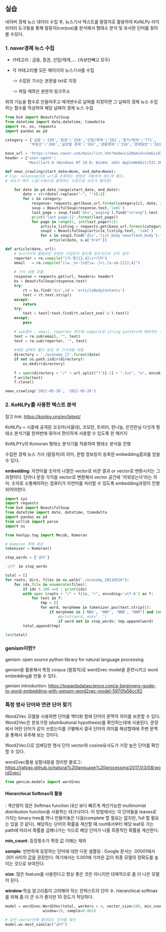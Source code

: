 ## 실습

네이버 경제 뉴스 데이터 수집 후, 뉴스기사 텍스트를 말뭉치로 활용하여 KoNLPy 라이브러리 도구들을 통해 말뭉치(corpus)를 분석해서 형태소 분석 및 유사한 단어를 찾아볼 수있다. 

### 1. naver경제 뉴스 수집 

- 카테고리 : 금융, 증권, 산업/재계,.... (속보만빼고 모두)
- 각 카테고리별 모든 페이지의 뉴스기사를 수집

	-> 수집된 기사는 본문을 txt로 지정
    
	-> 파일 제목은 본문의 링크주소

위의 기능을 함수로 만들어주고 매개변수로 날짜를 지정하면 그 날짜의 경제 뉴스 수집하는 함수를 작성하여 해당 날짜의 경제 뉴스 수집


```python
from bs4 import BeautifulSoup
from datetime import date,datetime, timedelta
import re, os, requests
import pandas as pd
```


```python
category = {'금융':'259','증권':'258','산업/재계':'261','중기/벤쳐':'771',
           '부동산':'260','글로벌 경제':'262','생활경제':'310','경제일반':'263'}

base_url = 'https://news.naver.com/main/list.nhn?mode=LS2D&mid=shm&sid2={}&sid1=101&date={}&page={}'
header = {'user-agent':
          'Mozilla/5.0 (Windows NT 10.0; Win64; x64) AppleWebKit/537.36 (KHTML, like Gecko) Chrome/90.0.4430.93 Safari/537.36'}
```


```python
def news_crawling(start_date=None, end_date=None):
# tip: selenium으로 url을 조회하는 방법은 사용하지 않는게 좋다. 
# 속도가 매우 느림(수동으로 클릭하는 수준으로 속도가 떨어짐)    

    for date in pd.date_range(start_date, end_date):
        date = str(date).replace("-", "")[:8]
        for c in category:
            response= requests.get(base_url.format(category[c], date, 200 ), headers= header)
            soup = BeautifulSoup(response.text,'lxml')
            last_page = soup.find('div','paging').find("strong").text
            print('last page:{}'.format(last_page))
            for page in range(1, int(last_page)+1):
                article_listing = requests.get(base_url.format(category[c], date, page), headers= header)
                soup2 = BeautifulSoup(article_listing.text, 'lxml')
                for x in soup2.find('div','list_body newsflash_body').findAll('dt'):
                    article(date, x.a['href'])  
```


```python
def article(date, url):
    # 뉴스기사의 불필요한 부분은 수집되지 않도록 정규식으로 규칙 정의 
    reporter = re.compile("[가-힣]{2,4}\s*기자")
    email   = re.compile("[\w._%+-]+@[\w.-]+\.[a-zA-Z]{2,4}")
    
    # 기사 내용 추출
    response = requests.get(url, headers= header)
    bs = BeautifulSoup(response.text)
    try:
        rt = bs.find('div',id = 'articleBodyContents')
        text = rt.text.strip()
    except: 
        return
    try: 
        text = text[:text.find(rt.select_one('a').text)]
    except:
        pass
    
    # sub함수 : email, reporter 변수에 compile된 string pattern에 해당하는 부분을 ""로 치환(제거한다)
    text = re.sub(email, "", text)
    text = re.sub(reporter, "", text)  
    
    #해당 날짜의 폴더 생성 후 기사내용 저장
    directory = './economy_{}'.format(date)
    if not os.path.isdir(directory):
        os.mkdir(directory)
        
    f = open(directory + "/" + url.split("?")[-1] + ".txt", "w", encoding='utf-8')
    f.write(text)
    f.close()
```


```python
news_crawling('2021-05-26', '2021-05-26')
```

### 2. KoNLPy를 사용한 텍스트 분석

참고 link: https://konlpy.org/en/latest/


KoNLPy = 시중에 공개된 꼬꼬마(서울대), 코모란, 트위터, 한나눔, 은전한닢 다섯개 형태소 분석기를 한꺼번에 묶어서 편리하게 사용할 수 있도록 한 패키지

KoNLPYy의 Komoran 형태소 분석기를 적용하여 형태소 분석을 진행

수집한 경제 뉴스 기사 (말뭉치)의 의미, 문법 정보등이 응축된 embedding결과를 얻을 수 있다.

**embedding**: 자연어를 숫자의 나열인 vector로 바꾼 결과 or vector로 변환시키는 그 과정이다. 단어나 문장 각각을 vector로 변환해서 vector 공간에 '끼워넣는다'라는 의미. 숫자로 소통해야하는 컴퓨터가 자연어를 처리할 수 있도록 embedding과정이 진행되어야한다.


```python
import sys
import requests
from bs4 import BeautifulSoup
from datetime import date, datetime, timedelta
import pandas as pd
from urllib import parse
import os
```


```python
from konlpy.tag import Mecab, Komoran
```


```python
# komoran 객체 생성
tokenizer = Komoran()
```


```python
stop_words = {'금리'}
```


```python
'금리' in stop_words
```


```python
total = []
for roots, dirs, files in os.walk("./economy_20210526"):
    for idx,file in enumerate(files):
        if idx % 100 ==0 : print(idx)
        with open (roots + "/" + file, "r", encoding='utf-8') as f:
            for text in f:
                tmp = []
                for word, morpheme in tokenizer.pos(text.strip()):
                    if morpheme in ['NNG', 'NNP', 'NNB', "NNM"] and len(word) > 1 :
                        #print(word, end=", ")
                        if word not in stop_words: tmp.append(word)
        total.append(tmp)
```


```python
len(total)
```

### genism이란?

genism: open source python library for natural language processing

genism을 활용해서 특정 corpus (말뭉치)로 word2vec model을 훈련시키고 word embedding을 만들 수 있다.

genism introduction: https://towardsdatascience.com/a-beginners-guide-to-word-embedding-with-gensim-word2vec-model-5970fa56cc92

### 특정 명사 단어와 연관 단어 찾기

Word2Vec 모델을 사용하면 단어를 백터화 할때 단어의 문맥적 의미를 보존할 수 있다.
Word2Vec은 분포가정 (distributional hypothesis)를 확인하는데에 사용된다.
문장에서 어떤 단어가 같이 쓰였는지를 구별해서 결국 단어의 의미를 해성할때에 주변 문맥을 통해서 유추해 보는 것이다.

Word2Vec으로 임베딩한 명사 단어 vector와 cosine유사도가 가장 높은 단어를 확인할 수 있다.

word2vec활용 실험내용을 정리한 블로그:
https://ratsgo.github.io/natural%20language%20processing/2017/03/08/word2vec/



```python
from gensim.models import word2vec
```

#### Hierarchical Softmax의 활용
: 계산량이 많은 Softmax function 대신 보다 빠르게 계산가능한 multinomial distribution function을 사용하는 테크닉이다. 이 방법에서는 각 단어들을 leaves로 가지는 binary tree를 하나 만들어놓은 다음(complete 할 필요는 없지만, full 할 필요는 있을 것 같다), 해당하는 단어의 확률을 계산할 때 root에서부터 해당 leaf로 가는 path에 따라서 확률을 곱해나가는 식으로 해당 단어가 나올 최종적인 확률을 계산한다.

**min_count**: 등장횟수가 특정 값 이해는 제외

**sample**: 빈번하게 등장하는 단어에 대한 다운 샘플링 : Google 문서는 .00001에서 .001 사이의 값을 권장한다. 여기에서는 0.001에 가까운 값이 최종 모델의 정확도를 높이는 것으로 보여진다.

**size**: 많은 feature를 사용한다고 항상 좋은 것은 아니지만 대체적으로 좀 더 나은 모델이 된다.

**window**:학습 알고리즘이 고려해야 하는 컨텍스트의 단어 수. hierarchical softmax 를 위해 좀 더 큰 수가 좋지만 10 정도가 적당하다.


```python
model = word2vec.Word2Vec(total, workers = 4, vector_size=100, min_count=40, 
                 window=10, sample=0.001)
```


```python
# 같은 vector안에 물려있는 단어들 확인
model.wv.most_similar("금리")
```


```python

```
